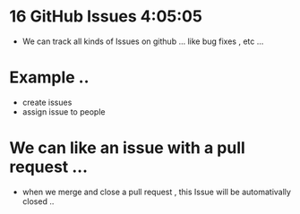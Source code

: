 # 16 GitHub Issues      4:05:05

- We can track all kinds of Issues on github ... like bug fixes , etc ... 



# Example .. 
- create issues 
- assign issue to people  




# We can like an issue with a pull request ...
- when we merge and close a pull request , this Issue will be automativally closed ..